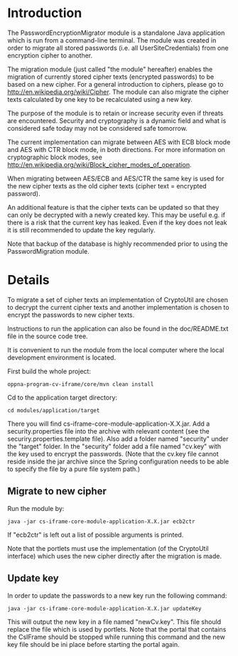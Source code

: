 # Introduction #

The PasswordEncryptionMigrator module is a standalone Java application which is run from a command-line terminal. The module was created in order to migrate all stored passwords (i.e. all UserSiteCredentials) from one encryption cipher to another.

The migration module (just called "the module" hereafter) enables the migration of currently stored cipher texts (encrypted passwords) to be based on a new cipher. For a general introduction to ciphers, please go to http://en.wikipedia.org/wiki/Cipher. The module can also migrate the cipher texts calculated by one key to be recalculated using a new key.

The purpose of the module is to retain or increase security even if threats are encountered. Security and cryptography is a dynamic field and what is considered safe today may not be considered safe tomorrow.

The current implementation can migrate between AES with ECB block mode and AES with CTR block mode, in both directions. For more information on cryptographic block modes, see http://en.wikipedia.org/wiki/Block_cipher_modes_of_operation.

When migrating between AES/ECB and AES/CTR the same key is used for the new cipher texts as the old cipher texts (cipher text = encrypted password).

An additional feature is that the cipher texts can be updated so that they can only be decrypted with a newly created key. This may be useful e.g. if there is a risk that the current key has leaked. Even if the key does not leak it is still recommended to update the key regularly.

Note that backup of the database is highly recommended prior to using the PasswordMigration module.

# Details #

To migrate a set of cipher texts an implementation of CryptoUtil are chosen to decrypt the current cipher texts and another implementation is chosen to encrypt the passwords to new cipher texts.

Instructions to run the application can also be found in the doc/README.txt file in the source code tree.

It is convenient to run the module from the local computer where the local development environment is located.

First build the whole project:

`oppna-program-cv-iframe/core/mvn clean install`

Cd to the application target directory:

`cd modules/application/target`

There you will find cs-iframe-core-module-application-X.X.jar. Add a security.properties file into the archive with relevant content (see the securiry.properties.template file). Also add a folder named "security" under the "target" folder. In the "security" folder add a file named "cv.key" with the key used to encrypt the passwords. (Note that the cv.key file cannot reside inside the jar archive since the Spring configuration needs to be able to specify the file by a pure file system path.)

## Migrate to new cipher ##

Run the module by:

`java -jar cs-iframe-core-module-application-X.X.jar ecb2ctr`

If "ecb2ctr" is left out a list of possible arguments is printed.

Note that the portlets must use the implementation (of the CryptoUtil interface) which uses the new cipher directly after the migration is made.

## Update key ##
In order to update the passwords to a new key run the following command:

`java -jar cs-iframe-core-module-application-X.X.jar updateKey`

This will output the new key in a file named "newCv.key". This file should replace the file which is used by portlets. Note that the portal that contains the CsIFrame should be stopped while running this command and the new key file should be ini place before starting the portal again.